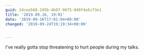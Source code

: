 ```yaml
---
guid: 24cea568-245b-4b97-9675-049f4a5cf3e1
title: '2019.09.16, 19:01'
date: '2019-09-16T17:01:04+00:00'
changed: '2019-09-24T19:19:34+00:00'


---
```


I've really gotta stop threatening to hurt people during my talks. 

